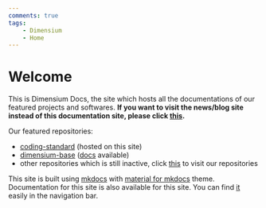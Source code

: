 ```yaml
---
comments: true
tags:  
    - Dimensium
    - Home
---
```


<!-- The H1 was changed into "Welcome" because previous "Dimensium Docs" makes the head.title shows "Dimensium Docs - Dimensium Docs", and it's very strange. -->

# Welcome

This is Dimensium Docs, the site which hosts all the documentations of our featured projects and softwares. **If you want to visit the news/blog site instead of this documentation site, please click [this](https://dimensium.github.io).**

Our featured repositories:

- [coding-standard] (hosted on this site)
- [dimensium-base] ([docs](./dimensium-base/index.md) available)
- other repositories which is still inactive, click [this](https://github.com/orgs/dimensium/repositories) to visit our repositories


This site is built using [mkdocs] with [material for mkdocs] theme. Documentation for this site is also available for this site. You can find [it](./dimensium-docs/index.md) easily in the navigation bar.

[coding-standard]: ./coding-standard/index.md
[dimensium-base]: https://github.com/dimensium/dimensium-base
[mkdocs]: https://github.com/mkdocs/mkdocs
[material for mkdocs]: https://github.com/squidfunk/mkdocs-material
